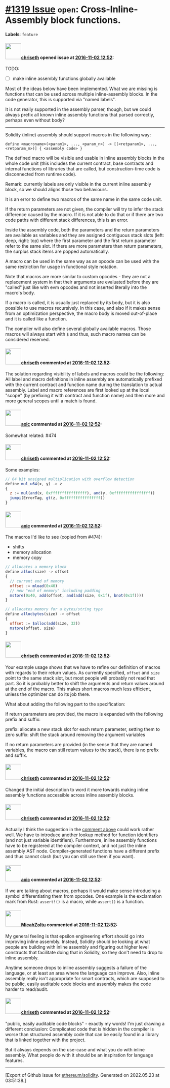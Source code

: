 # [\#1319 Issue](https://github.com/ethereum/solidity/issues/1319) `open`: Cross-Inline-Assembly block functions.
**Labels**: `feature`


#### <img src="https://avatars.githubusercontent.com/u/9073706?v=4" width="50">[chriseth](https://github.com/chriseth) opened issue at [2016-11-02 12:52](https://github.com/ethereum/solidity/issues/1319):

TODO:
 - [ ] make inline assembly functions globally available

Most of the ideas below have been implemented. What we are missing is functions that can be used across multiple inline-assembly blocks. In the code generator, this is supported via "named labels".

It is not really supported in the assembly parser, though, but we could always prefix all known inline assembly functions that parsed correctly, perhaps even without body?

---


Solidity (inline) assembly should support macros in the following way:
```
define <macroname>(<param1>, ..., <param_n>) -> [(<retparam1>, ..., <retparam_m>)] { <assembly code> }
```
The defined macro will be visible and usable in inline assembly blocks in the whole code unit (this includes the current contract, base contracts and internal functions of libraries that are called, but construction-time code is disconnected from runtime code).

Remark: currently labels are only visible in the current inline assembly block, so we should aligns those two behaviours.

It is an error to define two macros of the same name in the same code unit.

If the return parameters are not given, the compiler will try to infer the stack difference caused by the macro. If it is not able to do that or if there are two code paths with different stack differences, this is an error.

Inside the assembly code, both the parameters and the return parameters are available as variables and they are assigned contiguous stack slots (left: deep, right: top) where the first parameter and the first return parameter refer to the same slot. If there are more parameters than return parameters, the surplus stack items are popped automatically.

A macro can be used in the same way as an opcode can be used with the same restriction for usage in functional style notation.

Note that macros are more similar to custom opcodes - they are not a replacement system in that their arguments are evaluated before they are "called" just like with evm opcodes and not inserted literally into the macro's body.

If a macro is called, it is usually just replaced by its body, but it is also possible to use macros recursively. In this case, and also if it makes sense from an optimization perspective, the macro body is moved out-of-place and it is called like a function.

The compiler will also define several globally available macros. Those macros will always start with `$` and thus, such macro names can be considered reserved.

#### <img src="https://avatars.githubusercontent.com/u/9073706?v=4" width="50">[chriseth](https://github.com/chriseth) commented at [2016-11-02 12:52](https://github.com/ethereum/solidity/issues/1319#issuecomment-258399583):

The solution regarding visibility of labels and macros could be the following:
All label and macro definitions in inline assembly are automatically prefixed with the current contract and function name during the translation to actual assembly. Label and macro references are first looked up at the local "scope" (by prefixing it with contract and function name) and then more and more general scopes until a match is found.

#### <img src="https://avatars.githubusercontent.com/u/20340?v=4" width="50">[axic](https://github.com/axic) commented at [2016-11-02 12:52](https://github.com/ethereum/solidity/issues/1319#issuecomment-258481787):

Somewhat related: #474

#### <img src="https://avatars.githubusercontent.com/u/9073706?v=4" width="50">[chriseth](https://github.com/chriseth) commented at [2016-11-02 12:52](https://github.com/ethereum/solidity/issues/1319#issuecomment-258635981):

Some examples:

``` js
// 64 bit unsigned multiplication with overflow detection
define mul_u64(x, y) -> z
{
  z := mul(and(x, 0xffffffffffffffff), and(y, 0xffffffffffffffff))
  jumpi(ErrorTag, gt(z, 0xffffffffffffffff))
}
```

#### <img src="https://avatars.githubusercontent.com/u/20340?v=4" width="50">[axic](https://github.com/axic) commented at [2016-11-02 12:52](https://github.com/ethereum/solidity/issues/1319#issuecomment-258672700):

The macros I'd like to see (copied from #474):
- shifts
- memory allocation
- memory copy

``` js
// allocates a memory block
define alloc(size) -> offset
{
  // current end of memory
  offset := mload(0x40)
  // new "end of memory" including padding
  mstore(0x40, add(offset, and(add(size, 0x1f), bnot(0x1f))))
}

// allocates memory for a bytes/string type
define allocbytes(size) -> offset
{
  offset := $alloc(add(size, 32))
  mstore(offset, size)
}
```

#### <img src="https://avatars.githubusercontent.com/u/9073706?v=4" width="50">[chriseth](https://github.com/chriseth) commented at [2016-11-02 12:52](https://github.com/ethereum/solidity/issues/1319#issuecomment-258792354):

Your example usage shows that we have to refine our definition of macros with regards to their return values. As currently specified, `offset` and `size` point to the same stack slot, but most people will probably not read that part. So it is probably better to shift the arguments and return values around at the end of the macro. This makes short macros much less efficient, unless the optimizer can do its job there.

What about adding the following part to the specification:

If return parameters are provided, the macro is expanded with the following prefix and suffix:

prefix: allocate a new stack slot for each return parameter, setting them to zero
suffix: shift the stack around removing the argument variables

If no return parameters are provided (in the sense that they are named variables, the macro can still return values to the stack), there is no prefix and suffix.

#### <img src="https://avatars.githubusercontent.com/u/9073706?v=4" width="50">[chriseth](https://github.com/chriseth) commented at [2016-11-02 12:52](https://github.com/ethereum/solidity/issues/1319#issuecomment-373493851):

Changed the initial description to word it more towards making inline assembly functions accessible across inline assembly blocks.

#### <img src="https://avatars.githubusercontent.com/u/9073706?v=4" width="50">[chriseth](https://github.com/chriseth) commented at [2016-11-02 12:52](https://github.com/ethereum/solidity/issues/1319#issuecomment-373651679):

Actually I think the suggestion in the [comment above](https://github.com/ethereum/solidity/issues/1319#issuecomment-258399583) could work rather well. We have to introduce another lookup method for function identifiers (and not just variable identifiers). Furthermore, inline assembly functions have to be registered at the compiler context, and not just the inline assembly AST node. Compiler-generated functions have a different prefix and thus cannot clash (but you can still use them if you want).

#### <img src="https://avatars.githubusercontent.com/u/20340?v=4" width="50">[axic](https://github.com/axic) commented at [2016-11-02 12:52](https://github.com/ethereum/solidity/issues/1319#issuecomment-525804050):

If we are talking about macros, perhaps it would make sense introducing a symbol differentiating them from opcodes. One example is the exclamation mark from Rust: `assert!()` is a macro, while `assert()` is a function.

#### <img src="https://avatars.githubusercontent.com/u/886059?u=408de357d90aae9b9ffc956970b8fd4eec642060&v=4" width="50">[MicahZoltu](https://github.com/MicahZoltu) commented at [2016-11-02 12:52](https://github.com/ethereum/solidity/issues/1319#issuecomment-525848519):

My general feeling is that epsilon engineering effort should go into improving inline assembly.  Instead, Solidity should be looking at what people are building with inline assembly and figuring out higher level constructs that facilitate doing that in Solidity, so they don't need to drop to inline assembly.

Anytime someone drops to inline assembly suggests a failure of the language, or at least an area where the language can improve.  Also, inline assembly really isn't appropriate for smart contracts, which are supposed to be public, easily auditable code blocks and assembly makes the code harder to read/audit.

#### <img src="https://avatars.githubusercontent.com/u/9073706?v=4" width="50">[chriseth](https://github.com/chriseth) commented at [2016-11-02 12:52](https://github.com/ethereum/solidity/issues/1319#issuecomment-529506774):

"public, easily auditable code blocks" - exactly my words! I'm just drawing a different conclusion: Complicated code that is hidden in the compiler is worse than structured assembly code that can be easily found in a library that is linked together with the project.

But it always depends on the use-case and what you do with inline assembly. What people do with it should be an inspiration for language features.


-------------------------------------------------------------------------------



[Export of Github issue for [ethereum/solidity](https://github.com/ethereum/solidity). Generated on 2022.05.23 at 03:51:38.]
